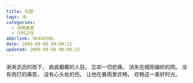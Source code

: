 ```yaml
---
title: 无题
tags: 诗
categories:
  - 诗情画意
  - 少时之作
abbrlink: 9b44950b
date: 2009-08-06 00:00:22
updated: 2009-08-06 00:00:22
---
```

淅淅沥沥的雨下，
疯疯癫癫的人狂。
忘却一切悲痛，
消失在细雨编织的网。
没有雨打的痛苦，
没有心头处的伤。
让他在暴雨里欢畅，
欢畅这一美好时光。